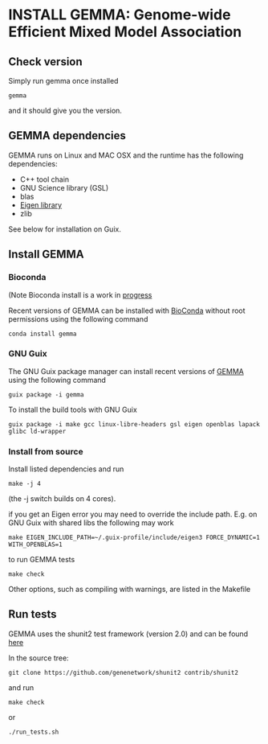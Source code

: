 # INSTALL GEMMA: Genome-wide Efficient Mixed Model Association

## Check version

Simply run gemma once installed

    gemma

and it should give you the version.

## GEMMA dependencies

GEMMA runs on Linux and MAC OSX and the runtime has the following
dependencies:

* C++ tool chain
* GNU Science library (GSL)
* blas
* [Eigen library](http://eigen.tuxfamily.org/dox/)
* zlib

See below for installation on Guix.

## Install GEMMA

### Bioconda

(Note Bioconda install is a work in [progress](https://github.com/xiangzhou/GEMMA/issues/52)

Recent versions of GEMMA can be installed with
[BioConda](http://ddocent.com/bioconda/) without root permissions using the following
command

    conda install gemma

### GNU Guix

The GNU Guix package manager can install recent versions of [GEMMA](https://www.gnu.org/software/guix/packages/g.html)
using the following command

    guix package -i gemma

To install the build tools with GNU Guix

    guix package -i make gcc linux-libre-headers gsl eigen openblas lapack glibc ld-wrapper

### Install from source

Install listed dependencies and run

	make -j 4

(the -j switch builds on 4 cores).

if you get an Eigen error you may need to override the include
path. E.g. on GNU Guix with shared libs the following may work

    make EIGEN_INCLUDE_PATH=~/.guix-profile/include/eigen3 FORCE_DYNAMIC=1 WITH_OPENBLAS=1

to run GEMMA tests

    make check

Other options, such as compiling with warnings, are listed in the
Makefile

## Run tests

GEMMA uses the shunit2 test framework (version 2.0) and can be found
[here](https://github.com/genenetwork/shunit2)

In the source tree:

    git clone https://github.com/genenetwork/shunit2 contrib/shunit2

and run

    make check

or

    ./run_tests.sh
